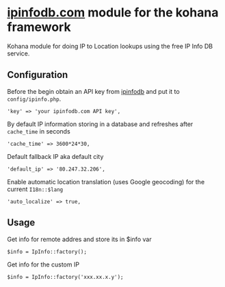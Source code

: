 [ipinfodb.com](http://ipinfodb.com/) module for the kohana framework
====================================================================

Kohana module for doing IP to Location lookups using the free IP Info DB service.

Configuration
-------------
Before the begin obtain an API key from [ipinfodb](http://ipinfodb.com/account.php) and put it to `config/ipinfo.php`.

    'key' => 'your ipinfodb.com API key',

By default IP information storing in a database and refreshes after `cache_time` in seconds

	'cache_time' => 3600*24*30,

Default fallback IP aka default city

    'default_ip' => '80.247.32.206',

Enable automatic location translation (uses Google geocoding) for the current `I18n::$lang`

    'auto_localize' => true,

Usage
-----

Get info for remote addres and store its in $info var

    $info = IpInfo::factory();

Get info for the custom IP

    $info = IpInfo::factory('xxx.xx.x.y');

